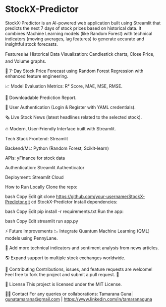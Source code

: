 # StockX-Predictor
StockX-Predictor is an AI-powered web application built using Streamlit that predicts the next 7 days of stock prices based on historical data.
It combines Machine Learning models (like Random Forest) with technical indicators (moving averages, lag features) to generate accurate and insightful stock forecasts.

Features
📊 Historical Data Visualization: Candlestick charts, Close Price, and Volume graphs.

🧠 7-Day Stock Price Forecast using Random Forest Regression with enhanced feature engineering.

📈 Model Evaluation Metrics: R² Score, MAE, MSE, RMSE.

🧾 Downloadable Prediction Report.

🔐 User Authentication (Login & Register with YAML credentials).

🗞️ Live Stock News (latest headlines related to the selected stock).

🔥 Modern, User-Friendly Interface built with Streamlit.




Tech Stack
Frontend: Streamlit

Backend/ML: Python (Random Forest, Scikit-learn)

APIs: yFinance for stock data

Authentication: Streamlit Authenticator

Deployment: Streamlit Cloud



How to Run Locally
Clone the repo:

bash
Copy
Edit
git clone https://github.com/your-username/StockX-Predictor.git
cd StockX-Predictor
Install dependencies:

bash
Copy
Edit
pip install -r requirements.txt
Run the app:

bash
Copy
Edit
streamlit run app.py


⚡ Future Improvements
📉 Integrate Quantum Machine Learning (QML) models using PennyLane.

🏦 Add more technical indicators and sentiment analysis from news articles.

🌎 Expand support to multiple stock exchanges worldwide.


🤝 Contributing
Contributions, issues, and feature requests are welcome!
Feel free to fork the project and submit a pull request. 🙌

📄 License
This project is licensed under the MIT License.

🙋‍♂️ Contact
For any queries or collaborations:
Tamarana Guna| gunatamarana@gmail.com | https://www.linkedin.com/in/tamaranaguna


